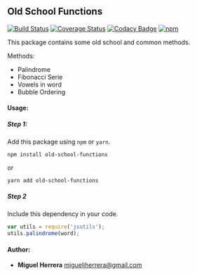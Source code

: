 ## Old School Functions
[![Build Status](https://travis-ci.org/mherrera05/old-school-functions.svg?branch=master)](https://travis-ci.org/mherrera05/old-school-functions) [![Coverage Status](https://coveralls.io/repos/github/mherrera05/old-school-functions/badge.svg?branch=master)](https://coveralls.io/github/mherrera05/old-school-functions?branch=master) [![Codacy Badge](https://api.codacy.com/project/badge/Grade/4665523bd4cb45d88ff9fe1b0098ce3e)](https://www.codacy.com/project/migueljherrera/old-school-functions/dashboard?utm_source=github.com&amp;utm_medium=referral&amp;utm_content=mherrera05/old-school-functions&amp;utm_campaign=Badge_Grade_Dashboard) [![npm](https://img.shields.io/npm/dt/localeval.svg)](https://www.npmjs.com/package/old-school-functions)

This package contains some old school and common methods.

Methods:
 * Palindrome
 * Fibonacci Serie
 * Vowels in word
 * Bubble Ordering

#### Usage:

##### Step 1:
Add this package using `npm` or `yarn`.

```
npm install old-school-functions
```
or
```
yarn add old-school-functions
```

##### Step 2
Include this dependency in your code.

```javascript
var utils = require('jsutils');
utils.palindrome(word);
```

#### Author:
 * **Miguel Herrera** <migueljherrera@gmail.com>